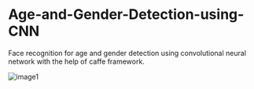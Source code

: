 # Age-and-Gender-Detection-using-CNN
Face recognition for age and gender detection using convolutional neural network with the help of caffe framework. 


![image1](https://user-images.githubusercontent.com/68930360/103377973-e152d880-4aae-11eb-9dd2-4e21b58d05ee.jpeg)
